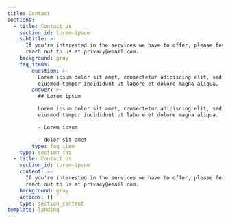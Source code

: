 ```yaml
---
title: Contact
sections:
  - title: Contact Us
    section_id: lorem-ipsum
    subtitle: >-
      If you're interested in the services we have to offer, please feel free to
      reach out to us at privacy@email.com.
    background: gray
    faq_items:
      - question: >-
          Lorem ipsum dolor sit amet, consectetur adipiscing elit, sed do
          eiusmod tempor incididunt ut labore et dolore magna aliqua.
        answer: >-
          ## Lorem ipsum

          Lorem ipsum dolor sit amet, consectetur adipiscing elit, sed do
          eiusmod tempor incididunt ut labore et dolore magna aliqua.

          - Lorem ipsum

          - dolor sit amet
        type: faq_item
    type: section_faq
  - title: Contact Us
    section_id: lorem-ipsum
    content: >-
      If you're interested in the services we have to offer, please feel free to
      reach out to us at privacy@email.com.
    background: gray
    actions: []
    type: section_content
template: landing
---
```

